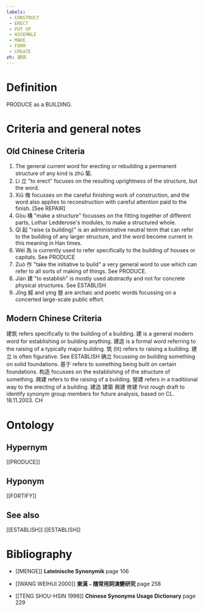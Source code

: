 ```yaml
---
labels: 
 - CONSTRUCT
 - ERECT
 - PUT UP
 - ASSEMBLE
 - MAKE
 - FORM
 - CREATE
zh: 建筑
---
```


# Definition
PRODUCE as a BUILDING.
# Criteria and general notes
## Old Chinese Criteria
1. The general current word for erecting or rebuilding a permanent structure of any kind is zhú 築.
2. Lì 立 "to erect" focuses on the resulting uprightness of the structure, but the word.
3. Xiū 脩 focusses on the careful finishing work of construction, and the word also applies to reconstruction with careful attention paid to the finish. [See REPAIR]
4. Gòu 構 "make a structure" focusses on the fitting together of different parts, Lothar Ledderose's modules, to make a structured whole.
5. Qǐ 起 "raise (a building)" is an administrative neutral term that can refer to the building of any larger structure, and the word become current in this meaning in Han times.
6. Wéi 為 is currently used to refer specifically to the building of houses or capitals. See PRODUCE
7. Zuò 作 "take the initiative to build" a very general word to use which can refer to all sorts of making of things. See PRODUCE.
8. Jiàn 建 "to establish" is mostly used abstractly and not for concrete physical structures. See ESTABLISH
9. Jīng 經 and yíng 營 are archaic and poetic words focussing on a concerted large-scale public effort.
## Modern Chinese Criteria
建筑 refers specifically to the building of a building.
建 is a general modern word for establishing or building anything.
建造 is a formal word referring to the raising of a typically major building.
筑 (lit) refers to raising a building.
建立 is often figurative. See ESTABLISH
确立 focussing on building something on solid foundations.
基于 refers to something being built on certain foundations.
构造 focusses on the establishing of the structure of something.
興建 refers to the raising of a building.
營建 refers in a traditiional way to the erecting of a building.
建造
建築
興建
修建
first rough draft to identify synonym group members for future analysis, based on CL. 18.11.2003. CH
# Ontology

## Hypernym
[[PRODUCE]]
## Hyponym
[[FORTIFY]]
## See also
[[ESTABLISH]]
[[ESTABLISH]]
# Bibliography
- [[MENGE]]
**Lateinische Synonymik** page 106

- [[WANG WEIHUI 2000]]
**東漢﹣隨常用詞演變研究** page 258

- [[TENG SHOU-HSIN 1996]]
**Chinese Synonyms Usage Dictionary** page 229
